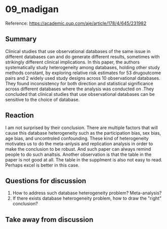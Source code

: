 # 09_madigan

Reference: https://academic.oup.com/aje/article/178/4/645/231982


## Summary

Clinical studies that use observational databases of the same issue in different databases can and do generate different results, sometimes with strikingly different clinical implications. In this paper, the authors systematically study heterogeneity among databases, holding other study methods constant, by exploring relative risk estimates for 53 drugoutcome pairs and 2 widely used study designs across 10 observational databases. They found inconsistency for both direction and statistical significance across different databases where the analysis was conducted on .They concluded that clinical studies that use observational databases can be sensitive to the choice of database. 



## Reaction

I am not surprised by their conclusion. There are multiple factors that will cause this database heterogeneity such as the participation bias, sex bias, age bias, and uncontroled confounding. These kind of heterogeneity motivates us to do the meta-anlysis and replication analysis in order to make the conclusion to be robust. And such paper can always remind people to do such analtsis. Another observation is that the table in the paper is not good at all. The table in the supplment is also not easy to read. Perhaps excel is better in this case.

## Questions for discussion


1. How to address such database heterogeneity problem? Meta-analysis?
2. If there exists database heterogeneity problem, how to draw the "right" conclusion?

## Take away from discussion
